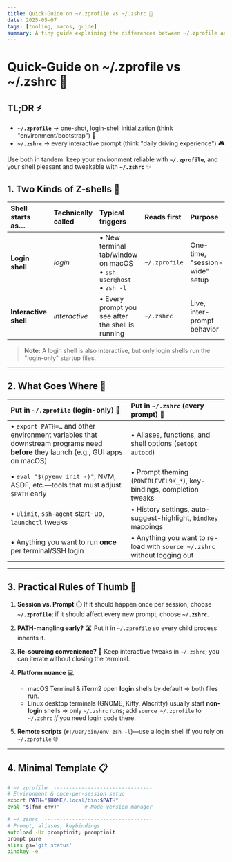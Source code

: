 ```yaml
---
title: Quick-Guide on ~/.zprofile vs ~/.zshrc 🚀
date: 2025-05-07
tags: [tooling, macos, guide]
summary: A tiny guide explaining the differences between ~/.zprofile and ~/.zshrc, their use cases, and best practices for shell configuration.
---
```


# Quick-Guide on ~/.zprofile vs ~/.zshrc 🚀

## TL;DR ⚡

- **`~/.zprofile`** → one-shot, login-shell initialization (think "environment/bootstrap") 🔧
- **`~/.zshrc`** → every interactive prompt (think "daily driving experience") 🎮

Use both in tandem: keep your environment reliable with **`~/.zprofile`**, and your shell pleasant and tweakable with **`~/.zshrc`** ✨

<!-- more -->

## 1. Two Kinds of Z-shells 🐚

| Shell starts as…      | Technically called | Typical triggers                                                      | Reads first   | Purpose                        |
| :-------------------- | :----------------- | :-------------------------------------------------------------------- | :------------ | :----------------------------- |
| **Login shell**       | _login_            | • New terminal tab/window on macOS<br>• `ssh user@host`<br>• `zsh -l` | `~/.zprofile` | One-time, "session-wide" setup |
| **Interactive shell** | _interactive_      | • Every prompt you see after the shell is running                     | `~/.zshrc`    | Live, inter-prompt behavior    |

> **Note:** A login shell is also interactive, but only login shells run the "login-only" startup files.

---

## 2. What Goes Where 📁

| Put in `~/.zprofile` (login-only) 🔐                                                                                             | Put in `~/.zshrc` (every prompt) 🔄                                       |
| :------------------------------------------------------------------------------------------------------------------------------- | :------------------------------------------------------------------------ |
| • `export PATH=…` and other environment variables that downstream programs need **before** they launch (e.g., GUI apps on macOS) | • Aliases, functions, and shell options (`setopt autocd`)                 |
| • `eval "$(pyenv init -)"`, NVM, ASDF, etc.—tools that must adjust `$PATH` early                                                 | • Prompt theming (`POWERLEVEL9K_*`), key-bindings, completion tweaks      |
| • `ulimit`, `ssh-agent` start-up, `launchctl` tweaks                                                                             | • History settings, auto-suggest-highlight, `bindkey` mappings            |
| • Anything you want to run **once** per terminal/SSH login                                                                       | • Anything you want to re-load with `source ~/.zshrc` without logging out |

---

## 3. Practical Rules of Thumb 📝

1. **Session vs. Prompt** ⏱️
   If it should happen once per session, choose **`~/.zprofile`**; if it should affect every new prompt, choose **`~/.zshrc`**.

2. **PATH-mangling early?** 🛣️
   Put it in `~/.zprofile` so every child process inherits it.

3. **Re-sourcing convenience?** 🔄
   Keep interactive tweaks in `~/.zshrc`; you can iterate without closing the terminal.

4. **Platform nuance** 💻

   - macOS Terminal & iTerm2 open **login** shells by default ⇒ both files run.
   - Linux desktop terminals (GNOME, Kitty, Alacritty) usually start **non-login** shells ⇒ only `~/.zshrc` runs; add `source ~/.zprofile` to `~/.zshrc` _if_ you need login code there.

5. **Remote scripts** (`#!/usr/bin/env zsh -l`)—use a login shell if you rely on `~/.zprofile` 🌐

---

## 4. Minimal Template 📋

```zsh
# ~/.zprofile  --------------------------------
# Environment & once-per-session setup
export PATH="$HOME/.local/bin:$PATH"
eval "$(fnm env)"        # Node version manager

# ~/.zshrc  -----------------------------------
# Prompt, aliases, keybindings
autoload -Uz promptinit; promptinit
prompt pure
alias gs='git status'
bindkey -e
```
